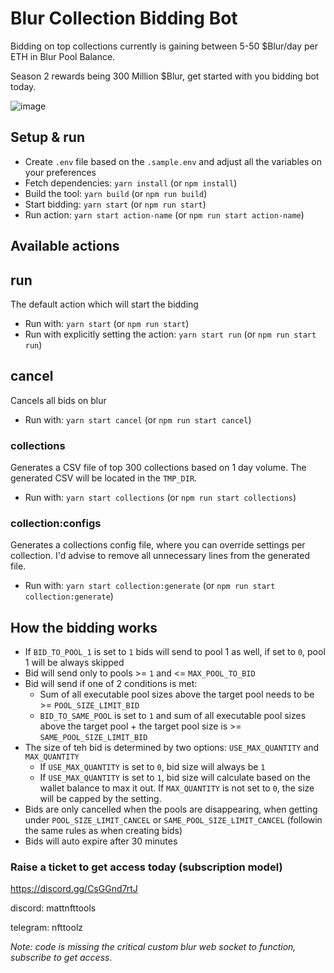 # Blur Collection Bidding Bot
Bidding on top collections currently is gaining between 5-50 $Blur/day per ETH in Blur Pool Balance.

Season 2 rewards being 300 Million $Blur, get started with you bidding bot today.

![image](https://user-images.githubusercontent.com/125624349/222613546-65801fdb-676f-4b1b-b7cc-629e34d9268f.png)

## Setup & run
- Create `.env` file based on the `.sample.env` and adjust all the variables on your preferences
- Fetch dependencies: `yarn install` (or `npm install`)
- Build the tool: `yarn build` (or `npm run build`)
- Start bidding: `yarn start` (or `npm run start`)
- Run action: `yarn start action-name` (or `npm run start action-name`)

## Available actions

## run
The default action which will start the bidding

- Run with: `yarn start` (or `npm run start`)
- Run with explicitly setting the action: `yarn start run` (or `npm run start run`)

## cancel
Cancels all bids on blur

- Run with: `yarn start cancel` (or `npm run start cancel`)

### collections
Generates a CSV file of top 300 collections based on 1 day volume. The generated CSV will be located in the `TMP_DIR`.

- Run with: `yarn start collections` (or `npm run start collections`)

### collection:configs
Generates a collections config file, where you can override settings per collection. I'd advise to remove all unnecessary lines from the generated file.

- Run with: `yarn start collection:generate` (or `npm run start collection:generate`)

## How the bidding works
- If `BID_TO_POOL_1` is set to `1` bids will send to pool 1 as well, if set to `0`, pool 1 will be always skipped
- Bid will send only to pools >= `1` and <= `MAX_POOL_TO_BID`
- Bid will send if one of 2 conditions is met:
  - Sum of all executable pool sizes above the target pool needs to be >= `POOL_SIZE_LIMIT_BID`
  - `BID_TO_SAME_POOL` is set to `1` and sum of all executable pool sizes above the target pool + the target pool size is >= `SAME_POOL_SIZE_LIMIT_BID`
- The size of teh bid is determined by two options: `USE_MAX_QUANTITY` and `MAX_QUANTITY`
  - If `USE_MAX_QUANTITY` is set to `0`, bid size will always be `1`
  - If `USE_MAX_QUANTITY` is set to `1`, bid size will calculate based on the wallet balance to max it out. If `MAX_QUANTITY` is not set to `0`, the size will be capped by the setting.
- Bids are only cancelled when the pools are disappearing, when getting under `POOL_SIZE_LIMIT_CANCEL` or `SAME_POOL_SIZE_LIMIT_CANCEL` (followin the same rules as when creating bids)
- Bids will auto expire after 30 minutes


### Raise a ticket to get access today  (subscription model)
https://discord.gg/CsGGnd7rtJ

discord: mattnfttools

telegram: nfttoolz

_Note: code is missing the critical custom blur web socket to function, subscribe to get access._

